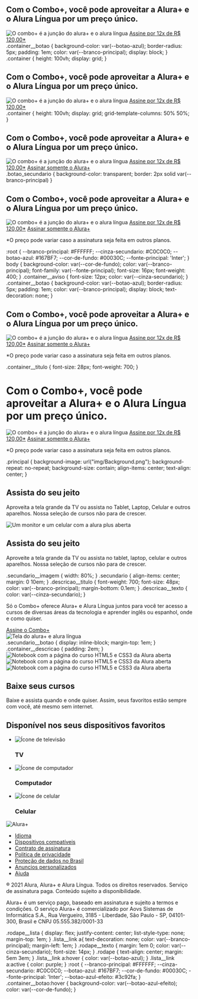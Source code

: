 <!DOCTYPE html>
<html>

<head>
    <title>Alura Plus</title>
    <meta charset="UTF-8">
    <meta name="viewport" content="width=device-width, initial-scale=1">
    <link rel="stylesheet" href="styles.css">
</head>

<body>

</body>

</html>
<section class="container principal">
        <h1>Com o Combo+, você pode aproveitar a Alura+ e o Alura Língua por um preço único.</h1>
        <img src="img/Combo.png" alt="O combo+ é a junção do alura+ e o alura língua">
        <a href="www.alura.com.br" class="container__botao">Assine por 12x de R$ 120,00*</a>
</section>
.container__botao {
    background-color: var(--botao-azul);
    border-radius: 5px;
    padding: 1em;
    color: var(--branco-principal);
    display: block;
}
.container {
    height: 100vh;
    display: grid;
}
<section class="container principal">
        <div>
            <h1>Com o Combo+, você pode aproveitar a Alura+ e o Alura Língua por um preço único.</h1>
            <img src="img/Combo.png" alt="O combo+ é a junção do alura+ e o alura língua">
            <a href="www.alura.com.br" class="container__botao">Assine por 12x de R$ 120,00*</a>
        </div>
 </section>
.container {
    height: 100vh;
    display: grid;
    grid-template-columns: 50% 50%;
}
<section class="container principal">
        <div>
            <h1>Com o Combo+, você pode aproveitar a Alura+ e o Alura Língua por um preço único.</h1>
            <img src="img/Combo.png" alt="O combo+ é a junção do alura+ e o alura língua">
            <a href="www.alura.com.br" class="container__botao">Assine por 12x de R$ 120,00*</a>
            <a href="www.alura.com.br" class="container__botao botao_secundario">Assinar somente o Alura+</a>
        </div>
    </section>
.botao_secundario {
    background-color: transparent;
    border: 2px solid var(--branco-principal)
}
<section class="container principal">
        <div>
            <h1>Com o Combo+, você pode aproveitar a Alura+ e o Alura Língua por um preço único.</h1>
            <img src="img/Combo.png" alt="O combo+ é a junção do alura+ e o alura língua">
            <a href="www.alura.com.br" class="container__botao">Assine por 12x de R$ 120,00*</a>
            <a href="www.alura.com.br" class="container__botao botao_secundario">Assinar somente o Alura+</a>
            <p class="container__aviso">*O preço pode variar caso a assinatura seja feita em outros planos.</p>
        </div>
    </section>
<head>
    <title>Alura Plus</title>
    <meta charset="UTF-8">
    <meta name="viewport" content="width=device-width, initial-scale=1">
    <link rel="stylesheet" href="styles.css">
    <link rel="preconnect" href="https://fonts.googleapis.com">
    <link rel="preconnect" href="https://fonts.gstatic.com" crossorigin>
    <link href="https://fonts.googleapis.com/css2?family=Inter:wght@400;700&display=swap" rel="stylesheet">
</head>
:root {
    --branco-principal: #FFFFFF;
    --cinza-secundario: #C0C0C0;
    --botao-azul: #167BF7;
    --cor-de-fundo: #00030C;
    --fonte-principal: 'Inter';
}
body {
    background-color: var(--cor-de-fundo);
    color: var(--branco-principal);
    font-family: var(--fonte-principal);
    font-size: 16px;
    font-weight: 400;
}
.container__aviso {
    font-size: 12px;
    color: var(--cinza-secundario);
}
.container__botao {
    background-color: var(--botao-azul);
    border-radius: 5px;
    padding: 1em;
    color: var(--branco-principal);
    display: block;
    text-decoration: none;
}
<section class="container principal">
        <div>
            <h1 class="container__titulo">Com o Combo+, você pode aproveitar a Alura+ e o Alura Língua por um preço
                único.
            </h1>
            <img src="img/Combo.png" alt="O combo+ é a junção do alura+ e o alura língua">
            <a href="www.alura.com.br" class="container__botao">Assine por 12x de R$ 120,00*</a>
            <a href="www.alura.com.br" class="container__botao botao_secundario">Assinar somente o Alura+</a>
            <p class="container__aviso">*O preço pode variar caso a assinatura seja feita em outros planos.</p>
        </div>
    </section>
.container__titulo {
    font-size: 28px;
    font-weight: 700;
}
<div>
            <h1 class="container__titulo">Com o Combo+, você pode aproveitar a Alura+ e o Alura Língua por um preço
                único.
            </h1>
            <img src="img/Combo.png" alt="O combo+ é a junção do alura+ e o alura língua" class="container__imagem">
            <a href="www.alura.com.br" class="container__botao">Assine por 12x de R$ 120,00*</a>
            <a href="www.alura.com.br" class="container__botao botao_secundario">Assinar somente o Alura+</a>
            <p class="container__aviso">*O preço pode variar caso a assinatura seja feita em outros    planos.</p>
 </div>
.principal {
    background-image: url("img/Background.png");
    background-repeat: no-repeat;
    background-size: contain;
    align-items: center;
    text-align: center;
}
  <section class="container secundario">
  </section
  <img src="img/Plataformas.png" alt="Um monitor e um celular com a alura plus aberta" class="secundario__imagem">
  <div class="container__descricao">
    <h2 class="descricao__titulo">Assista do seu jeito</h2>
    <p class="descricao__texto">Aproveita a tela grande da TV ou assista no Tablet, Laptop, Celular e outros aparelhos. Nossa seleção de cursos não para de crescer.</p>
  </div>
<section class="container secundario">
        <img src="img/Plataformas.png" alt="Um monitor e um celular com a alura plus aberta" class="secundario__imagem">
        <div class="container__descricao">
            <h2 class="descricao__titulo">Assista do seu jeito</h2>
            <p class="descricao__texto">Aproveite a tela grande da TV ou assista no tablet, laptop, celular e outros
                aparelhos. Nossa seleção de cursos não para de crescer.</p>
        </div>
</section>
  .secundario__imagem {
      width: 80%;
  }
  .secundario {
      align-items: center;
      margin: 0 10em;
  }
  .descricao__titulo {
      font-weight: 700;
      font-size: 48px;
      color: var(--branco-principal);
      margin-bottom: 0.1em;
  }
  .descricao__texto {
      color: var(--cinza-secundario);
  }
<section class="container secundario">
        <div class="container__descricao">
            <p class="descricao__texto">
                Só o Combo+ oferece Alura+ e Alura Língua juntos para você ter acesso a cursos de diversas áreas da
                tecnologia e aprender inglês ou espanhol, onde e como quiser.
            </p>
            <a href="www.alura.com.br" class="container__botao secundario__botao" container>Assine o Combo+</a>
        </div>
        <img src="img/Telas.png" alt="Tela do alura+ e alura língua" class="secundario__imagem">
    </section>
.secundario__botao {
    display: inline-block;
    margin-top: 1em;
}
.container__descricao {
    padding: 2em;
}
<section class="container secundario">
</section>
<section class="container secundario">
        <img src="img/Notebook.png" alt="Notebook com a página do curso HTML5 e CSS3 da Alura aberta" class="secundario__imagem">
</section>
<section class="container secundario">
        <img src="img/Notebook.png" alt="Notebook com a página do curso HTML5 e CSS3 da Alura aberta" class="secundario__imagem">
      <div class="container__descricao">
        </div>
</section>
<section class="container secundario">
        <img src="img/Notebook.png" alt="Notebook com a página do curso HTML5 e CSS3 da Alura aberta" class="secundario__imagem">
      <div class="container__descricao">
            <h2 class="descricao__titulo">Baixe seus cursos</h2>
            <p class="descricao__texto">Baixe e assista quando e onde quiser. Assim, seus favoritos estão sempre com você, até mesmo sem internet.</p>
        </div>
</section>
<section class="dispositivos">
        <h2 class="dispositivos__titulo">Disponível nos seus dispositivos favoritos</h2>
        <ul class="dispositivos__lista">
            <li>
                <img src="img/tv.png" alt="Ícone de televisão">
                <h3 class="lista__item">TV</h3>
            </li>
            <li>
                <img src="img/computador.png" alt="Ícone de computador">
                <h3 class="lista__item">Computador</h3>
            </li>
            <li>
                <img src="img/celular.png" alt="Ícone de celular">
                <h3 class="lista__item">Celular</h3>
            </li>
        </ul>
    </section>
<footer class="rodape">
        <img src="img/Logo.png" alt="Alura+" class="rodape__logo">
        <ul class="rodape__lista">
            <li class="lista__link">
                <a href="#">Idioma</a>
            </li>
            <li class="lista__link">
                <a href="#">Dispositivos compatíveis</a>
            </li>
            <li class="lista__link">
                <a href="#">Contrato de assinatura</a>
            </li>
            <li class="lista__link">
                <a href="#">Politica de privacidade</a>
            </li>
            <li class="lista__link">
                <a href="#">Proteção de dados no Brasil</a>
            </li>
            <li class="lista__link">
                <a href="#">Anuncios personalizados</a>
            </li>
            <li class="lista__link">
                <a href="#">Ajuda</a>
            </li>
        </ul>
        <p class="rodape__texto">® 2021 Alura, Alura+ e Alura Língua. Todos os direitos reservados. Serviço de assinatura paga. Conteúdo sujeito a disponibilidade.</p>
        <p class="rodape__texto">Alura+ é um serviço pago, baseado em assinatura e sujeito a termos e condições. O serviço Alura+ é comercializado por Aovs Sistemas de Informática S.A., Rua Vergueiro, 3185 - Liberdade, São Paulo - SP, 04101-300, Brasil e CNPJ 05.555.382/0001-33</p>
    </footer>
.rodape__lista {
    display: flex;
    justify-content: center;
    list-style-type: none;
    margin-top: 1em;
}
.lista__link a{
    text-decoration: none;
    color: var(--branco-principal);
    margin-left: 1em;
}
.rodape__texto {
    margin: 1em 0;
    color: var(--cinza-secundario);
    font-size: 14px;
}
.rodape {
    text-align: center;
    margin: 5em 3em;
}
.lista__link a:hover {
    color: var(--botao-azul);
}
.lista__link a:active {
    color: purple;
}
:root {
    --branco-principal: #FFFFFF;
    --cinza-secundario: #C0C0C0;
    --botao-azul: #167BF7;
    --cor-de-fundo: #00030C;
    --fonte-principal: 'Inter';
    --botao-azul-efeito: #3c92fa;
}
.container__botao:hover {
    background-color: var(--botao-azul-efeito);
    color: var(--cor-de-fundo);
}

